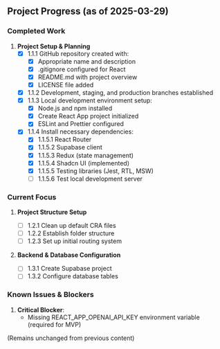 ## Project Progress (as of 2025-03-29)

### Completed Work

1. **Project Setup & Planning**
   - [x] 1.1.1 GitHub repository created with:
     - [x] Appropriate name and description
     - [x] .gitignore configured for React
     - [x] README.md with project overview
     - [x] LICENSE file added
   - [x] 1.1.2 Development, staging, and production branches established
   - [x] 1.1.3 Local development environment setup:
     - [x] Node.js and npm installed
     - [x] Create React App project initialized
     - [x] ESLint and Prettier configured
   - [x] 1.1.4 Install necessary dependencies:
     - [x] 1.1.5.1 React Router
     - [x] 1.1.5.2 Supabase client
     - [x] 1.1.5.3 Redux (state management)
     - [x] 1.1.5.4 Shadcn UI (implemented)
     - [x] 1.1.5.5 Testing libraries (Jest, RTL, MSW)
     - [ ] 1.1.5.6 Test local development server

### Current Focus

1. **Project Structure Setup**

   - [ ] 1.2.1 Clean up default CRA files
   - [ ] 1.2.2 Establish folder structure
   - [ ] 1.2.3 Set up initial routing system

2. **Backend & Database Configuration**
   - [ ] 1.3.1 Create Supabase project
   - [ ] 1.3.2 Configure database tables

### Known Issues & Blockers

1. **Critical Blocker**:
   - Missing REACT_APP_OPENAI_API_KEY environment variable (required for MVP)

(Remains unchanged from previous content)
